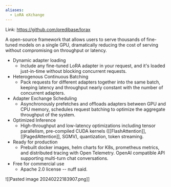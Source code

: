 ```yaml
---
aliases:
  - LoRA eXchange
---
```

Link: https://github.com/predibase/lorax

A open-source framework that allows users to serve thousands of fine-tuned models on a single GPU, dramatically reducing the cost of serving without compromising on throughput or latency.
- Dynamic adapter loading
	- Include any fine-tuned LoRA adapter in your request, and it's loaded just-in-time without blocking concurrent requests.
- Heterogenous Continuous Batching
	- Pack requests for different adapters together into the same batch, keeping latency and throughput nearly constant with the number of concurrent adapters.
- Adapter Exchange Scheduling
	- Asynchronously prefetches and offloads adapters between GPU and CPU memory, schedules request batching to optimize the aggregate throughput of the system.
- Optimized Inference
	- High-throughput and low-latency optimizations including tensor parallelism, pre-compiled CUDA kernels ([[FlashAttention]], [[PagedAttention]], SGMV), quantization, token streaming.
- Ready for production
	- Prebuilt docker images, helm charts for K8s, prometheus metrics, and distributed tracing with Open Telemetry. OpenAI compatible API supporting multi-turn chat conversations.
- Free for commercial use
	- Apache 2.0 license -- nuff said.

![[Pasted image 20240222183907.png]]
